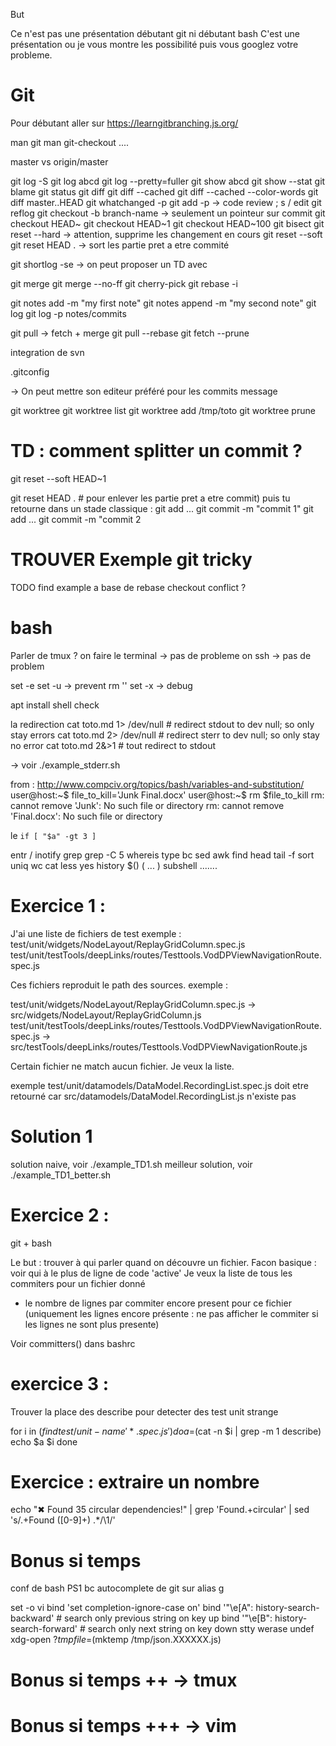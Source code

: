 But

Ce n'est pas une présentation débutant git ni débutant bash
C'est une présentation ou je vous montre les possibilité
puis vous googlez votre probleme.


# Git

Pour débutant aller sur https://learngitbranching.js.org/

man git
man git-checkout
....

master vs origin/master

git log -S
git log abcd
git log --pretty=fuller
git show abcd
git show --stat
git blame
git status
git diff
git diff --cached
git diff --cached --color-words
git diff master..HEAD
git whatchanged -p
git add -p -> code review ; s / edit
git reflog
git checkout -b branch-name -> seulement un pointeur sur commit
git checkout HEAD~
git checkout HEAD~1
git checkout HEAD~100
git bisect
git reset --hard -> attention, supprime les changement en cours
git reset --soft
git reset HEAD . -> sort les partie pret a etre commité

git shortlog -se -> on peut proposer un TD avec

git merge
git merge --no-ff
git cherry-pick
git rebase -i

git notes add -m "my first note"
git notes append -m "my second note"
git log
git log -p notes/commits

git pull -> fetch + merge
git pull --rebase
git fetch --prune

integration de svn

.gitconfig

-> On peut mettre son editeur préféré pour les commits message

git worktree
git worktree list
git worktree add /tmp/toto
git worktree prune


# TD : comment splitter un commit ?
git reset --soft HEAD~1

git reset HEAD . # pour enlever les partie pret a etre commit)
puis tu retourne dans un stade classique :
git add ...
git commit -m "commit 1"
git add ...
git commit -m "commit 2

# TROUVER Exemple git tricky

TODO find example a base de rebase checkout conflict ?


# bash

Parler de tmux ?
on faire le terminal -> pas de probleme
on ssh -> pas de problem

set -e
set -u -> prevent rm ''
set -x -> debug

apt install shell check

la redirection
cat toto.md 1> /dev/null # redirect stdout to dev null; so only stay errors
cat toto.md 2> /dev/null # redirect sterr to dev null; so only stay no error
cat toto.md 2&>1 # tout redirect to stdout

-> voir ./example_stderr.sh


from : http://www.compciv.org/topics/bash/variables-and-substitution/
user@host:~$ file_to_kill='Junk Final.docx'
user@host:~$ rm $file_to_kill
rm: cannot remove 'Junk': No such file or directory
rm: cannot remove 'Final.docx': No such file or directory

le `if [ "$a" -gt 3 ]`

entr / inotify
grep
grep -C 5
whereis
type
bc
sed
awk
find
head
tail -f
sort
uniq
wc
cat
less
yes
history
$()
(
...
) subshell
.......

# Exercice 1 :

J'ai une liste de fichiers de test exemple :
test/unit/widgets/NodeLayout/ReplayGridColumn.spec.js
test/unit/testTools/deepLinks/routes/Testtools.VodDPViewNavigationRoute.spec.js

Ces fichiers reproduit le path des sources.
exemple :

test/unit/widgets/NodeLayout/ReplayGridColumn.spec.js -> src/widgets/NodeLayout/ReplayGridColumn.js
test/unit/testTools/deepLinks/routes/Testtools.VodDPViewNavigationRoute.spec.js -> src/testTools/deepLinks/routes/Testtools.VodDPViewNavigationRoute.js

Certain fichier ne match aucun fichier.
Je veux la liste.

exemple
test/unit/datamodels/DataModel.RecordingList.spec.js doit etre retourné car
src/datamodels/DataModel.RecordingList.js n'existe pas

# Solution 1

solution naive, voir ./example_TD1.sh
meilleur solution, voir ./example_TD1_better.sh


# Exercice 2 :
git + bash

Le but : trouver à qui parler quand on découvre un fichier. Facon basique : voir qui à le plus de ligne de code 'active'
Je veux la liste de tous les commiters pour un fichier donné
- le nombre de lignes par commiter encore present pour ce fichier
(uniquement les lignes encore présente : ne pas afficher le commiter si les lignes ne sont plus presente)

Voir committers() dans bashrc

# exercice 3 :
Trouver la place des describe pour detecter des test unit strange


for i in $(find test/unit -name '*.spec.js')
do
  a=$(cat -n $i | grep -m 1 describe)
  echo $a $i
done

# Exercice : extraire un nombre
echo "✖ Found 35 circular dependencies!" | grep 'Found.\+circular' | sed 's/.\+Found \([0-9]\+\) .*/\1/'


# Bonus si temps
conf de bash
PS1
bc
autocomplete de git sur alias g

set -o vi
bind 'set completion-ignore-case on'
bind '"\e[A": history-search-backward' # search only previous string on key up
bind '"\e[B": history-search-forward' # search only next string on key down
stty werase undef
xdg-open
$?
tmpfile=$(mktemp /tmp/json.XXXXXX.js)

# Bonus si temps ++ -> tmux
# Bonus si temps +++ -> vim
